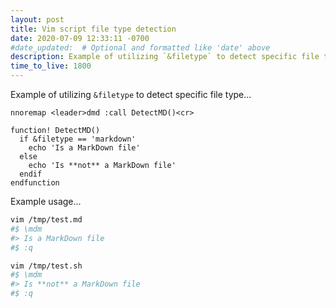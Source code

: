 ```yaml
---
layout: post
title: Vim script file type detection
date: 2020-07-09 12:33:11 -0700
#date_updated:  # Optional and formatted like 'date' above
description: Example of utilizing `&filetype` to detect specific file type
time_to_live: 1800
---
```




Example of utilizing `&filetype` to detect specific file type...


```vim
nnoremap <leader>dmd :call DetectMD()<cr>

function! DetectMD()
  if &filetype == 'markdown'
    echo 'Is a MarkDown file'
  else
    echo 'Is **not** a MarkDown file'
  endif
endfunction
```


Example usage...


```bash
vim /tmp/test.md
#$ \mdm
#> Is a MarkDown file
#$ :q

vim /tmp/test.sh
#$ \mdm
#> Is **not** a MarkDown file
#$ :q
```
